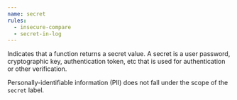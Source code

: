 ```yaml
---
name: secret
rules:
  - insecure-compare
  - secret-in-log
---
```


Indicates that a function returns a secret value. A secret is a user password, cryptographic key,
authentication token, etc that is used for authentication or other verification.

Personally-identifiable information (PII) does not fall under the scope of the `secret` label.
